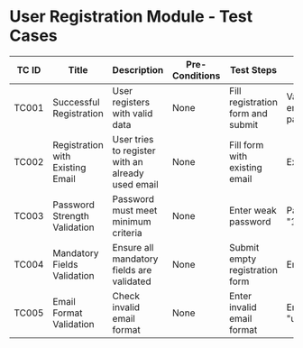 # User Registration Module - Test Cases

| TC ID  | Title                          | Description                                | Pre-Conditions           | Test Steps                            | Input Data                            | Expected Result                         | Status |
|--------|--------------------------------|--------------------------------------------|-------------------------|--------------------------------------|--------------------------------------|----------------------------------------|--------|
| TC001  | Successful Registration         | User registers with valid data              | None                    | Fill registration form and submit    | Valid name, email, password           | Registration successful message shown  | Pass   |
| TC002  | Registration with Existing Email| User tries to register with an already used email | None             | Fill form with existing email         | Existing email                       | Show error “Email already exists”      | Pass   |
| TC003  | Password Strength Validation    | Password must meet minimum criteria          | None                    | Enter weak password                   | Password: "123"                     | Show error “Password too weak”          | Pass   |
| TC004  | Mandatory Fields Validation     | Ensure all mandatory fields are validated    | None                    | Submit empty registration form        | Empty fields                        | Show errors for required fields         | Pass   |
| TC005  | Email Format Validation         | Check invalid email format                     | None                    | Enter invalid email format            | Email: "user@@mail"                 | Show error “Invalid email format”       | Pass   |
